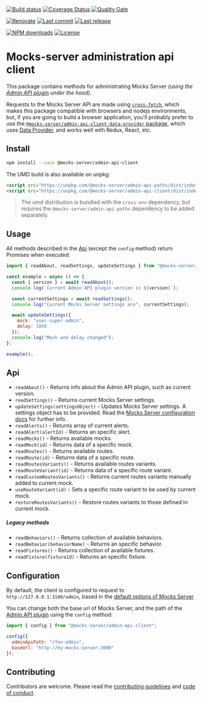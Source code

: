[![Build status][build-image]][build-url] [![Coverage Status][coveralls-image]][coveralls-url] [![Quality Gate][quality-gate-image]][quality-gate-url]

[![Renovate](https://img.shields.io/badge/renovate-enabled-brightgreen.svg)](https://renovatebot.com) [![Last commit][last-commit-image]][last-commit-url] [![Last release][release-image]][release-url] 

[![NPM downloads][npm-downloads-image]][npm-downloads-url] [![License][license-image]][license-url]


# Mocks-server administration api client

This package contains methods for administrating Mocks Server _(using the [Admin API plugin](https://github.com/mocks-server/plugin-admin-api) under the hood)_.

Requests to the Mocks Server API are made using [`cross-fetch`](https://www.npmjs.com/package/cross-fetch), which makes this package compatible with browsers and nodejs environments, but, if you are going to build a browser application, you'll probably prefer to use the [`@mocks-server/admin-api-client-data-provider` package](https://www.npmjs.com/package/@mocks-server/admin-api-client-data-provider), which uses [Data Provider](https://www.data-provider.org), and works well with Redux, React, etc.

## Install

```bash
npm install --save @mocks-server/admin-api-client
```

The UMD build is also available on unpkg:

```html
<script src="https://unpkg.com/@mocks-server/admin-api-paths/dist/index.umd.js"></script>
<script src="https://unpkg.com/@mocks-server/admin-api-client/dist/index.umd.js"></script>
```

> The umd distribution is bundled with the `cross-env` dependency, but requires the `@mocks-server/admin-api-paths` dependency to be added separately.

## Usage

All methods described in the [Api](#api) (except the `config` method) return Promises when executed:

```js
import { readAbout, readSettings, updateSettings } from "@mocks-server/admin-api-client";

const example = async () => {
  const { version } = await readAbout();
  console.log(`Current Admin API plugin version is ${version}`);

  const currentSettings = await readSettings();
  console.log("Current Mocks Server settings are", currentSettings);

  await updateSettings({
    mock: "user-super-admin",
    delay: 1000
  });
  console.log("Mock and delay changed");
};

example();
```

## Api

* `readAbout()` - Returns info about the Admin API plugin, such as current version.
* `readSettings()` - Returns current Mocks Server settings.
* `updateSettings(settingsObject)` - Updates Mocks Server settings. A settings object has to be provided. Read the [Mocks Server configuration docs](https://www.mocks-server.org/docs/configuration-options) for further info.
* `readAlerts()` - Returns array of current alerts.
* `readAlert(alertId)` - Returns an specific alert.
* `readMocks()` - Returns available mocks.
* `readMock(id)` - Returns data of a specific mock.
* `readRoutes()` - Returns available routes.
* `readRoute(id)` - Returns data of a specific route.
* `readRoutesVariants()` - Returns available routes variants.
* `readRouteVariant(id)` - Returns data of a specific route variant.
* `readCustomRoutesVariants()` - Returns current routes variants manually added to current mock.
* `useRouteVariant(id)` - Sets a specific route variant to be used by current mock.
* `restoreRoutesVariants()` - Restore routes variants to those defined in current mock.

##### Legacy methods

* `readBehaviors()` - Returns collection of available behaviors.
* `readBehavior(behaviorName)` - Returns an specific behavior.
* `readFixtures()` - Returns collection of available fixtures.
* `readFixture(fixtureId)` - Returns an specific fixture.

## Configuration

By default, the client is configured to request to `http://127.0.0.1:3100/admin`, based in the [default options of Mocks Server](https://www.mocks-server.org/docs/configuration-options)

You can change both the base url of Mocks Server, and the path of the [Admin API plugin][plugin-admin-api-url] using the `config` method:

```js
import { config } from "@mocks-server/admin-api-client";

config({
  adminApiPath: "/foo-admin",
  baseUrl: "http://my-mocks-server:3000"
});
```

## Contributing

Contributors are welcome.
Please read the [contributing guidelines](.github/CONTRIBUTING.md) and [code of conduct](.github/CODE_OF_CONDUCT.md).

[plugin-admin-api-url]: https://github.com/mocks-server/plugin-admin-api

[coveralls-image]: https://coveralls.io/repos/github/mocks-server/admin-api-client/badge.svg
[coveralls-url]: https://coveralls.io/github/mocks-server/admin-api-client
[build-image]: https://github.com/mocks-server/admin-api-client/workflows/build/badge.svg?branch=master
[build-url]: https://github.com/mocks-server/admin-api-client/actions?query=workflow%3Abuild+branch%3Amaster
[last-commit-image]: https://img.shields.io/github/last-commit/mocks-server/admin-api-client.svg
[last-commit-url]: https://github.com/mocks-server/admin-api-client/commits
[license-image]: https://img.shields.io/npm/l/@mocks-server/admin-api-client.svg
[license-url]: https://github.com/mocks-server/admin-api-client/blob/master/LICENSE
[npm-downloads-image]: https://img.shields.io/npm/dm/@mocks-server/admin-api-client.svg
[npm-downloads-url]: https://www.npmjs.com/package/@mocks-server/admin-api-client
[quality-gate-image]: https://sonarcloud.io/api/project_badges/measure?project=mocks-server_admin-api-client&metric=alert_status
[quality-gate-url]: https://sonarcloud.io/dashboard?id=mocks-server_admin-api-client
[release-image]: https://img.shields.io/github/release-date/mocks-server/admin-api-client.svg
[release-url]: https://github.com/mocks-server/admin-api-client/releases
